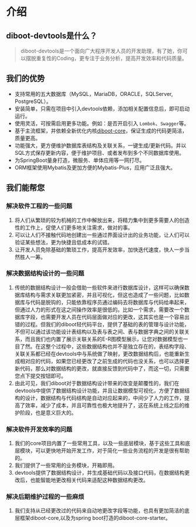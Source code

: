 # 介绍

## diboot-devtools是什么？

>  diboot-devtools是一个面向广大程序开发人员的开发助理，有了她，你可以摆脱重复性的Coding，更专注于业务分析，提高开发效率和代码质量。

## 我们的优势
* 支持常用的五大数据库（MySQL，MariaDB，ORACLE，SQLServer, PostgreSQL）。
* 安装简单，只需在项目中引入devtools依赖，添加相关配置信息后，即可启动运行。
* 使用灵活，可按需启用更多功能。例如：是否开启引入 `Lombok`、`Swagger`等。
* 基于主流框架，并依赖全新优化内核[diboot-core](https://github.com/dibo-software/diboot-v2/tree/master/diboot-core)，保证生成的代码更简洁，质量更高。
* 功能强大，更方便维护数据库表结构及关联关系，一键生成/更新代码。并以SQL方式保存更新内容，便于维护项目、或者发布到多个不同数据库使用。
* 为SpringBoot量身打造，微服务、单体应用等一网打尽。
* ORM框架使用Mybatis及更加方便的Mybatis-Plus，应用广泛且强大。

## 我们能帮您

### 解决软件工程的一些问题
1. 将人们从繁琐的较为机械的工作中解放出来，将精力集中到更多需要人的创造性的工作上，促使人们更多地关注需求，做对的事。
2. 可以让人们不接触代码地创建出一些通过界面设计出的业务功能，让人们可以验证某些想法，更为快捷且低成本的试错。
3. 让开发人员免除基础的繁琐工作，提高开发效率，加快迭代速度，快人一步当然胜人一筹。
### 解决数据结构设计的一些问题
1. 传统的数据结构设计一般会借助一些软件来进行数据库设计，这样可以确保数据库结构与需求关联更加紧密，并且可视化，但这也造成了一些问题，比如数据库与代码是脱钩的，只能依靠程序员通过编码去将数据库与代码给串起来，但通过人力的形式在这之间操作效率是很低的。比如一个需求，需要改一个数据库字段，也需要开发人员在代码层面做对应的更改，这其实也是一个容易出错的过程。但我们的diboot轻代码平台，提供了基础的表的管理与设计功能，不但可以通过该功能设计表结构以及表与表之间、表与数据字典之间的关联关系，而且我们也内置了展示关联关系的E-R图模型展示，让您对数据模型也一目了然。在这整个过程中，这些数据结构也并不是独立存在的，表结构字段、关联关系都已经在devtools中与系统做了映射，更改数据结构后，也能重新生成相对应的代码，如果您已经更改了之前生成的代码也没关系，也可以选择更新代码，那么对数据结构的更改，就直接反馈到代码中了，而这一切，只需要您点下提交按钮即可。
2. 由此可见，我们diboot对于数据结构设计带来的改变是颠覆性的，我们在devtools中提供了数据结构设计功能，并且让数据模型可视化，方便了数据结构的设计，数据结构与代码结构是自动对应起来的，中间少了人力的工作，提高了效率，减少了成本，并且可靠性也极大地提升了，这在系统上线之后的维护阶段，也是意义巨大的。
### 解决软件开发效率的问题
1. 我们的core项目内置了一些常用工具，以及一些底层模块，基于这些工具和底层模块，可以更快地开始开发工作，对于简化一些业务流程的开发是很有帮助的。
2. 我们提供了一些常用的业务模块，开箱即用。
3. devtools提供了数据结构设计，并生成基础代码以及接口代码，在数据结构更改后，也能智能地更改相关代码来适配这种数据结构更改。
### 解决后期维护过程的一些麻烦
1. 我们支持从已经更改过的代码来自动地更改字段等功能，也具有更加简洁的底层框架diboot-core,以及为spring boot打造的diboot-core-starter。